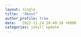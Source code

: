 ```yaml
---
layout: single
title:  "About"
author_profile: true
date:   2022-11-24 20:49:38 +0000
categories: jekyll update
---
```


